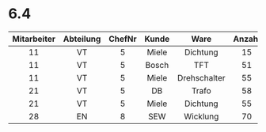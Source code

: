 # 6.4

| Mitarbeiter | Abteilung | ChefNr | Kunde | Ware | Anzahl |
| :---: | :---: | :---: | :---: | :---: | :---: |
| 11 | VT | 5 | Miele | Dichtung | 15 |
| 11 | VT | 5 | Bosch | TFT | 51 |
| 11 | VT | 5 | Miele | Drehschalter | 55 |
| 21 | VT | 5 | DB | Trafo | 58 |
| 21 | VT | 5 | Miele | Dichtung | 55 |
| 28 | EN | 8 | SEW | Wicklung | 70 |

